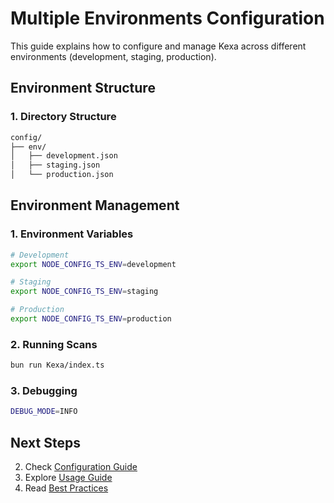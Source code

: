 # Multiple Environments Configuration

This guide explains how to configure and manage Kexa across different environments (development, staging, production).

## Environment Structure

### 1. Directory Structure

```bash
config/
├── env/
│   ├── development.json
│   ├── staging.json
│   └── production.json
```

## Environment Management

### 1. Environment Variables

```bash
# Development
export NODE_CONFIG_TS_ENV=development

# Staging
export NODE_CONFIG_TS_ENV=staging

# Production
export NODE_CONFIG_TS_ENV=production
```

### 2. Running Scans

```bash
bun run Kexa/index.ts 
```

### 3. Debugging

```bash
DEBUG_MODE=INFO
```

## Next Steps

2. Check [Configuration Guide](../configuration/README.md)
3. Explore [Usage Guide](../usage/README.md)
4. Read [Best Practices](../usage/README.md#best-practices)
